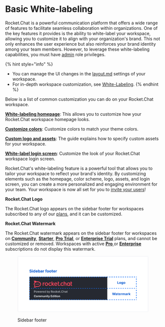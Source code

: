 # Basic White-labeling

Rocket.Chat is a powerful communication platform that offers a wide range of features to facilitate seamless collaboration within organizations. One of the key features it provides is the ability to white-label your workspace, allowing you to customize it to align with your organization's brand. This not only enhances the user experience but also reinforces your brand identity among your team members. However, to leverage these white-labeling capabilities, you must have [admin](../roles-in-rocket.chat.md) role privileges.

{% hint style="info" %}
* You can manage the UI changes in the [layout.md](../../use-rocket.chat/workspace-administration/settings/layout.md "mention") settings of your workspace.
* For in-depth workspace customization, see [White-Labeling](https://developer.rocket.chat/customize-and-embed/white-labelling).
{% endhint %}

Below is a list of common customization you can do on your Rocket.Chat workspace.

[**White-labeling homepage**](../../use-rocket.chat/workspace-administration/settings/layout.md#home-page-content): This allows you to customize how your Rocket.Chat workspace homepage looks.

[**Customize colors**](../../use-rocket.chat/workspace-administration/settings/layout.md#colors): Customize colors to match your theme colors.

[**Custom logo and assets**](../../use-rocket.chat/workspace-administration/settings/assets.md): The guide explains how to specify custom assets for your workspace.

[**White-label login screen**](../../use-rocket.chat/workspace-administration/settings/layout.md#login): Customize the look of your Rocket.Chat workspace login screen.

Rocket.Chat's white-labeling feature is a powerful tool that allows you to tailor your workspace to reflect your brand's identity. By customizing elements such as the homepage, color scheme, logo, assets, and login screen, you can create a more personalized and engaging environment for your team. Your workspace is now all set for you to [invite your users](inviting-users.md)!

**Rocket.Chat Logo**

The Rocket.Chat logo appears on the sidebar footer for workspaces subscribed to any of our [plans](../../readme/our-plans.md), and it can be customized.

**Rocket.Chat Watermark**

The Rocket.Chat watermark appears on the sidebar footer for workspaces on [**Community**](../../readme/our-plans.md#community), [**Starter**](../../readme/our-plans.md#starter-plan), [**Pro Trial**](../trials/pro-trial.md), or [**Enterprise Trial**](../trials/enterprise-trial.md) plans, and cannot be customized or removed. Workspaces with active [**Pro** ](../../readme/our-plans.md#pro-plan)or [**Enterprise**](../../readme/our-plans.md#enterprise-plan) subscriptions do not display this watermark.

<figure><img src="../../.gitbook/assets/sidebar-footer.png" alt=""><figcaption><p>Sidebar footer</p></figcaption></figure>

